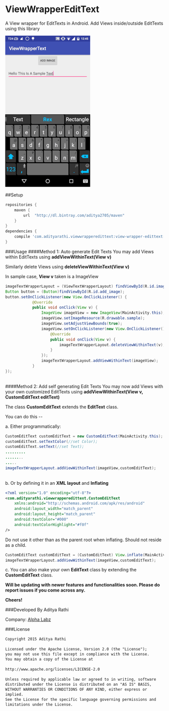 # ViewWrapperEditText
A View wrapper for EditTexts in Android. Add Views inside/outside EditTexts using this library

![alt text](https://raw.githubusercontent.com/aditya2705/ViewWrapperEditText/master/art/demo.gif)

##Setup
```groovy
repositories {
    maven {
        url  "http://dl.bintray.com/aditya2705/maven"
    }
}
dependencies {
    compile 'com.adityarathi.viewwrapperedittext:view-wrapper-edittext:1.0'
}
```

###Usage
####Method 1: Auto generate Edit Texts
You may add Views within EditTexts using **addViewWithinText(View v)**

Similarly delete Views using **deleteViewWithinText(View v)**

In sample case, **View v** taken is a ImageView
```java
imageTextWrapperLayout = (ViewTextWrapperLayout) findViewById(R.id.imageTextWrapperLayout);
Button button = (Button)findViewById(R.id.add_image);
button.setOnClickListener(new View.OnClickListener() {
            @Override
            public void onClick(View v) {
                ImageView imageView = new ImageView(MainActivity.this);
                imageView.setImageResource(R.drawable.sample);
                imageView.setAdjustViewBounds(true);
                imageView.setOnClickListener(new View.OnClickListener() {
                    @Override
                    public void onClick(View v) {
                        imageTextWrapperLayout.deleteViewWithinText(v);
                    }
                });
                imageTextWrapperLayout.addViewWithinText(imageView);
            }
});
        
```
####Method 2: Add self generating Edit Texts
You may now add Views with your own customized EditTexts using **addViewWithinText(View v, CustomEditText editText)**

The class **CustomEditText** extends the **EditText** class.

You can do this --

a. Either programmatically:
```java
CustomEditText customEditText = new CustomEditText(MainActivity.this);
customEditText.setTextColor(//set Color);
customEditText.setText(//set Text);
.........
........
.....
imageTextWrapperLayout.addViewWithinText(imageView,customEditText);
        
```
b. Or by defining it in an **XML layout** and **Inflating**
```xml
<?xml version="1.0" encoding="utf-8"?>
<com.adityarathi.viewwrapperedittext.CustomEditText 
    xmlns:android="http://schemas.android.com/apk/res/android"
    android:layout_width="match_parent"
    android:layout_height="match_parent"
    android:textColor="#000"
    android:textColorHighlight="#f0f"
/>
```
Do not use it other than as the parent root when inflating. Should not reside as a child.
```java
CustomEditText customEditText = (CustomEditText) View.inflate(MainActivity.this,R.layout.custom_edit_text,null);
imageTextWrapperLayout.addViewWithinText(imageView,customEditText);
```

c. You can also make your own **EditText** class by extending the **CustomEditText** class.


**Will be updating with newer features and functionalities soon. Please do report issues if you come across any.** 

**Cheers!**

###Developed By
Aditya Rathi

Company: [Alpha Labz](https://www.alphalabz.com)

###License

```
Copyright 2015 Aditya Rathi

Licensed under the Apache License, Version 2.0 (the "License");
you may not use this file except in compliance with the License.
You may obtain a copy of the License at

http://www.apache.org/licenses/LICENSE-2.0

Unless required by applicable law or agreed to in writing, software
distributed under the License is distributed on an "AS IS" BASIS,
WITHOUT WARRANTIES OR CONDITIONS OF ANY KIND, either express or implied.
See the License for the specific language governing permissions and
limitations under the License.
```
